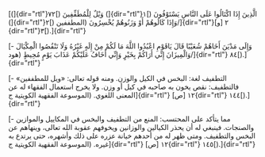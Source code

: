 [(]{dir="rtl"}۷۲[) وَيْلٌ لِلْمُطَفِّفِينَ (]{dir="rtl"}۱[) الَّذِينَ إِذَا اكْتَالُوا عَلَى
النَّاسِ يَسْتَوْفُونَ (]{dir="rtl"}۲[) وَإِذَا كَالُوهُمْ أَوْ وَزَنُوهُمْ يُخْسِرُونَ
(المطففين/]{dir="rtl"}٢ [و]{dir="rtl"}٣[).]{dir="rtl"}

[- وَإِلَى مَدْيَنَ أَخَاهُمْ شُعَيْبًا قَالَ يَاقَوْمِ اعْبُدُوا اللَّهَ مَا لَكُمْ مِنْ إِلَهٍ غَيْرُهُ وَلَا
تَنْقُصُوا الْمِكْيَالَ وَالْمِيزَانَ إِنِّي أَرَاكُمْ بِخَيْرٍ وَإِنِّي أَخَافُ عَلَيْكُمْ عَذَابَ يَوْمٍ مُحِيطٍ
(هود/]{dir="rtl"} ٨٤[).]{dir="rtl"}

[- التطفيف لغة: البخس في الكيل والوزن. ومنه قوله تعالى: «ويل للمطففين»
فالتطفيف: نقص يخون به صاحبه في كيل أو وزن. ولا يخرج استعمال الفقهاء له
عن المعنى اللغوي. (الموسوعة الفقهية الكويتية ج]{dir="rtl"} ١٢
[ص]{dir="rtl"} ١٤٤[).]{dir="rtl"}

[- مما يتأكد على المحتسب: المنع من التطفيف والبخس في المكاييل والموازين
والصنجات. فينبغي له أن يحذر الكيالين والوزانين ويخوفهم عقوبة الله تعالى،
وينهاهم عن البخس والتطفيف. ومتى ظهر له من أحدهم خيانة عزره على ذلك
وأشهره، حتى يرتدع به غيره. (الموسوعة الفقهية الكويتية ج]{dir="rtl"} ١٢
[ص]{dir="rtl"} ١٤٥[).]{dir="rtl"}
